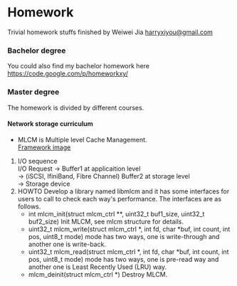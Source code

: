 # Homework


Trivial homework stuffs finished by Weiwei Jia <harryxiyou@gmail.com>

### Bachelor degree
You could also find my bachelor homework here
https://code.google.com/p/homeworkxy/

### Master degree
The homework is divided by different courses.

#### Network storage curriculum
* MLCM is Multiple level Cache Management. <br>
[Framework image](https://github.com/HarryWei/homework/blob/master/images/MLCM.jpg) <br>
 1. I/O sequence <br>
    I/O Request -> Buffer1 at applicaition level <br>
    -> (iSCSI, IfiniBand, Fibre Channel) Buffer2 at storage level <br>
    -> Storage device <br>
 2. HOWTO
    Develop a library named libmlcm and it has some interfaces for
	users to call to check each way's performance. The interfaces are
	as follows.
	* int mlcm_init(struct mlcm_ctrl **, uint32_t buf1_size, uint32_t buf2_size)
	   Init MLCM, see mlcm structure for details.
	* uint32_t mlcm_write(struct mlcm_ctrl *, int fd, char *buf, int count,
			               int pos, uint8_t mode)
	   mode has two ways, one is write-through and another one is
	   write-back.
	* uint32_t mlcm_read(struct mlcm_ctrl *, int fd, char *buf,
			              int count, int pos, uint8_t mode)
	   mode has two ways, one is pre-read way and another one is Least
	   Recently Used (LRU) way.
	* mlcm_deinit(struct mlcm_ctrl *)
	   Destroy MLCM.
